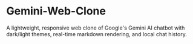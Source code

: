 # Gemini-Web-Clone
A lightweight, responsive web clone of Google's Gemini AI chatbot with dark/light themes, real-time markdown rendering, and local chat history.
